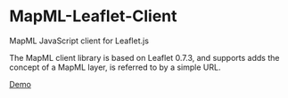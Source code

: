 # MapML-Leaflet-Client
MapML JavaScript client for Leaflet.js

The MapML client library is based on Leaflet 0.7.3, and supports adds the concept of a MapML layer, is referred to by a simple URL.

[Demo](http://maps4html.github.io/MapML-Leaflet-Client/)
